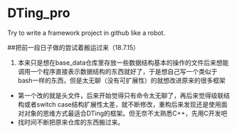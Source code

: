# DTing_pro
Try to write a framework project in github like a robot.

##把前一段日子做的尝试着搬运过来（18.7.15）
1. 本来只是想在base_data仓库里存放一些数据结构基本的操作的文件后来想能调用一个程序直接表示数据结构的东西就好了，于是想自己写一个类似于bash一样的东西，但是太无聊（没有可扩展性）的就想改进原来的很多框架
- 第一个改的就是头文件，后来开始觉得只有命令太无聊了，再后来觉得级联结构或者switch case结构扩展性太差，就不断修改，重构后来发现还是使用面对对象的思维方式最适合DTing的框架。但无奈不太熟悉C++，先用C开发吧
- 找时间不断把原来仓库的东西搬过来。

